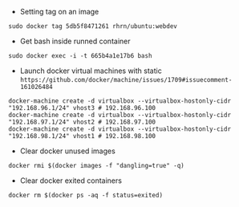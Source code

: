 * Setting tag on an image
```
sudo docker tag 5db5f8471261 rhrn/ubuntu:webdev
```

* Get bash inside runned container
```
sudo docker exec -i -t 665b4a1e17b6 bash
```

* Launch docker virtual machines with static `https://github.com/docker/machine/issues/1709#issuecomment-161026484`
```
docker-machine create -d virtualbox --virtualbox-hostonly-cidr "192.168.96.1/24" vhost3 # 192.168.96.100
docker-machine create -d virtualbox --virtualbox-hostonly-cidr "192.168.97.1/24" vhost2 # 192.168.97.100
docker-machine create -d virtualbox --virtualbox-hostonly-cidr "192.168.98.1/24" vhost1 # 192.168.98.100
```

* Clear docker unused images
```
docker rmi $(docker images -f "dangling=true" -q)
```

* Clear docker exited containers
```
docker rm $(docker ps -aq -f status=exited)
```
